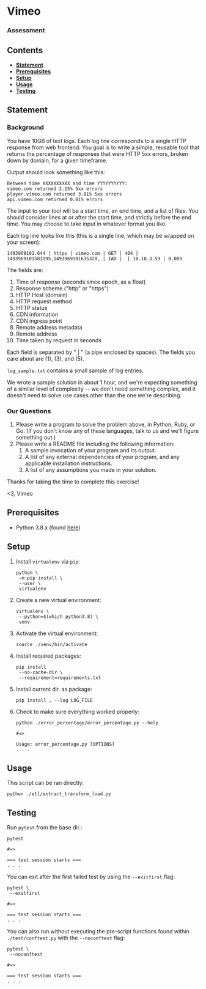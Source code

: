 # Vimeo

### Assessment

## Contents

 - [**Statement**](#statement)
 - [**Prerequisites**](#prerequisites)
 - [**Setup**](#setup)
 - [**Usage**](#usage)
 - [**Testing**](#testing)

## Statement

### Background

You have 10GB of text logs. Each log line corresponds to a single HTTP response
from web frontend. You goal is to write a simple, reusable tool that returns the
percentage of responses that were HTTP 5xx errors, broken down by domain, for a
given timeframe.

Output should look something like this:

```shell script
Between time XXXXXXXXXX and time YYYYYYYYYY:
vimeo.com returned 2.15% 5xx errors
player.vimeo.com returned 3.01% 5xx errors
api.vimeo.com returned 0.01% errors
```

The input to your tool will be a start time, an end time, and a list of files.
You should consider lines at or after the start time, and strictly before the
end time. You may choose to take input in whatever format you like.

Each log line looks like this (this is a single line, which may be wrapped on
your screen):

```shell script
1493969101.644 | https | vimeo.com | GET | 404 | 1493969101583195,1493969101635320, | IAD |  | 10.10.3.59 | 0.009
```

The fields are:

 1. Time of response (seconds since epoch, as a float)
 2. Response scheme ("http" or "https")
 3. HTTP Host (domain)
 4. HTTP request method
 5. HTTP status
 6. CDN information
 7. CDN ingress point
 8. Remote address metadata
 9. Remote address
10. Time taken by request in seconds

Each field is separated by " | " (a pipe enclosed by spaces). The fields you
care about are (1), (3), and (5).

`log_sample.txt` contains a small sample of log entries.

We wrote a sample solution in about 1 hour, and we're expecting something of a
similar level of complexity -- we don't need something complex, and it doesn't
need to solve use cases other than the one we're describing.

### Our Questions

 1. Please write a program to solve the problem above, in Python, Ruby, or Go.
    (If you don't know any of these languages, talk to us and we'll figure
    something out.)
 2. Please write a README file including the following information:
    1. A sample invocation of your program and its output.
    2. A list of any external dependencies of your program, and any applicable
       installation instructions.
    3. A list of any assumptions you made in your solution.

Thanks for taking the time to complete this exercise!

<3, Vimeo

 ## Prerequisites

  - Python 3.8.x (found [here][1])

## Setup

1. Install `virtualenv` via `pip`:

    ```shell script
    python \
     -m pip install \
     --user \
     virtualenv
    ```

 2. Create a new virtual environment:

    ```shell script
    virtualenv \
     --python=$(which python3.8) \
     venv
    ```

 3. Activate the virtual environment:

    ```shell script
    source ./venv/bin/activate
    ```

 4. Install required packages:

    ```shell script
    pip install
     --no-cache-dir \
     --requirement=requirements.txt
    ```

 5. Install current dir. as package:

    ```shell script
    pip install . --log LOG_FILE
    ```

 6. Check to make sure everything worked properly:

    ```shell script
    python ./error_percentage/error_percentage.py --help

    #=>

    Usage: error_percentage.py [OPTIONS]
    . . .
    ```

## Usage

This script can be ran directly:

```shell script
python ./etl/extract_transform_load.py
```

## Testing

Run `pytest` from the base dir.:

```shell script
pytest

#=>

=== test session starts ===
. . .
```

You can exit after the first failed test by using the `--exitfirst` flag:

```shell script
pytest \
 --exitfirst

#=>

=== test session starts ===
. . .
```

You can also run without executing the pre-script functions found within
`./test/conftest.py` with the `--noconftest` flag:

```shell script
pytest \
 --noconftest

#=>

=== test session starts ===
. . .
```

[1]: https://www.python.org/downloads